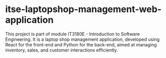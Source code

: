 # itse-laptopshop-management-web-application
This project is part of module IT3180E - Introduction to Software Engineering. It is a laptop shop management application, developed using React for the front-end and Python for the back-end, aimed at managing inventory, sales, and customer interactions efficiently.
